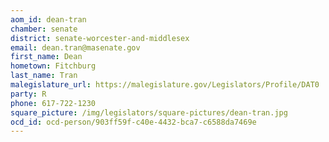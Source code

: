 ```yaml
---
aom_id: dean-tran
chamber: senate
district: senate-worcester-and-middlesex
email: dean.tran@masenate.gov
first_name: Dean
hometown: Fitchburg
last_name: Tran
malegislature_url: https://malegislature.gov/Legislators/Profile/DAT0
party: R
phone: 617-722-1230
square_picture: /img/legislators/square-pictures/dean-tran.jpg
ocd_id: ocd-person/903ff59f-c40e-4432-bca7-c6588da7469e
---
```


